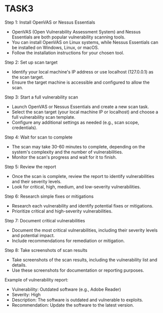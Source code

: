 # TASK3
Step 1: Install OpenVAS or Nessus Essentials

- OpenVAS (Open Vulnerability Assessment System) and Nessus Essentials are both popular vulnerability scanning tools.
- You can install OpenVAS on Linux systems, while Nessus Essentials can be installed on Windows, Linux, or macOS.
- Follow the installation instructions for your chosen tool.

Step 2: Set up scan target

- Identify your local machine's IP address or use localhost (127.0.0.1) as the scan target.
- Ensure the target machine is accessible and configured to allow the scan.

Step 3: Start a full vulnerability scan

- Launch OpenVAS or Nessus Essentials and create a new scan task.
- Select the scan target (your local machine IP or localhost) and choose a full vulnerability scan template.
- Configure any additional settings as needed (e.g., scan scope, credentials).

Step 4: Wait for scan to complete

- The scan may take 30-60 minutes to complete, depending on the system's complexity and the number of vulnerabilities.
- Monitor the scan's progress and wait for it to finish.

Step 5: Review the report

- Once the scan is complete, review the report to identify vulnerabilities and their severity levels.
- Look for critical, high, medium, and low-severity vulnerabilities.

Step 6: Research simple fixes or mitigations

- Research each vulnerability and identify potential fixes or mitigations.
- Prioritize critical and high-severity vulnerabilities.

Step 7: Document critical vulnerabilities

- Document the most critical vulnerabilities, including their severity levels and potential impact.
- Include recommendations for remediation or mitigation.

Step 8: Take screenshots of scan results

- Take screenshots of the scan results, including the vulnerability list and details.
- Use these screenshots for documentation or reporting purposes.

Example of vulnerability report:

- Vulnerability: Outdated software (e.g., Adobe Reader)
- Severity: High
- Description: The software is outdated and vulnerable to exploits.
- Recommendation: Update the software to the latest version.
